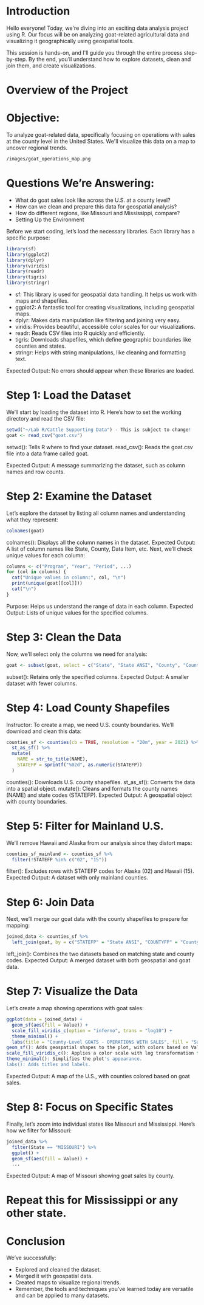# Introduction

Hello everyone! Today, we're diving into an exciting data analysis project using R. Our focus will be on analyzing goat-related agricultural data and visualizing it geographically using geospatial tools.

This session is hands-on, and I'll guide you through the entire process step-by-step. By the end, you’ll understand how to explore datasets, clean and join them, and create visualizations.

# Overview of the Project
# Objective:
To analyze goat-related data, specifically focusing on operations with sales at the county level in the United States. We'll visualize this data on a map to uncover regional trends.
```bash
/images/goat_operations_map.png
```
# Questions We’re Answering:

- What do goat sales look like across the U.S. at a county level?
- How can we clean and prepare this data for geospatial analysis?
- How do different regions, like Missouri and Mississippi, compare?
- Setting Up the Environment

Before we start coding, let’s load the necessary libraries. Each library has a specific purpose:

```r 
library(sf)
library(ggplot2)
library(dplyr)
library(viridis)
library(readr)
library(tigris)
library(stringr)
``` 
- sf: This library is used for geospatial data handling. It helps us work with maps and shapefiles.
- ggplot2: A fantastic tool for creating visualizations, including geospatial maps.
- dplyr: Makes data manipulation like filtering and joining very easy.
- viridis: Provides beautiful, accessible color scales for our visualizations.
- readr: Reads CSV files into R quickly and efficiently.
- tigris: Downloads shapefiles, which define geographic boundaries like counties and states.
- stringr: Helps with string manipulations, like cleaning and formatting text.
  
Expected Output: No errors should appear when these libraries are loaded.

# Step 1: Load the Dataset
We’ll start by loading the dataset into R. Here’s how to set the working directory and read the CSV file:

```r 
setwd("~/Lab R/Cattle Supporting Data") - This is subject to change! 
goat <- read_csv("goat.csv")
```
setwd(): Tells R where to find your dataset.
read_csv(): Reads the goat.csv file into a data frame called goat.

Expected Output: A message summarizing the dataset, such as column names and row counts.

# Step 2: Examine the Dataset
Let’s explore the dataset by listing all column names and understanding what they represent:

```r 
colnames(goat)
``` 
colnames(): Displays all the column names in the dataset.
Expected Output: A list of column names like State, County, Data Item, etc.
Next, we’ll check unique values for each column:

```r 
columns <- c("Program", "Year", "Period", ...)
for (col in columns) {
  cat("Unique values in column:", col, "\n")
  print(unique(goat[[col]]))
  cat("\n")
}
```
Purpose: Helps us understand the range of data in each column.
Expected Output: Lists of unique values for the specified columns.

# Step 3: Clean the Data
Now, we’ll select only the columns we need for analysis:

```r 
goat <- subset(goat, select = c("State", "State ANSI", "County", "County ANSI", "Data Item", "Value"))
```
subset(): Retains only the specified columns.
Expected Output: A smaller dataset with fewer columns.
# Step 4: Load County Shapefiles
Instructor:
To create a map, we need U.S. county boundaries. We’ll download and clean this data:

```r 
counties_sf <- counties(cb = TRUE, resolution = "20m", year = 2021) %>%
  st_as_sf() %>%
  mutate(
    NAME = str_to_title(NAME),
    STATEFP = sprintf("%02d", as.numeric(STATEFP))
  )
```
counties(): Downloads U.S. county shapefiles.
st_as_sf(): Converts the data into a spatial object.
mutate(): Cleans and formats the county names (NAME) and state codes (STATEFP).
Expected Output: A geospatial object with county boundaries.

# Step 5: Filter for Mainland U.S.
We’ll remove Hawaii and Alaska from our analysis since they distort maps:

```r 
counties_sf_mainland <- counties_sf %>%
  filter(!STATEFP %in% c("02", "15"))
```
filter(): Excludes rows with STATEFP codes for Alaska (02) and Hawaii (15).
Expected Output: A dataset with only mainland counties.

# Step 6: Join Data
Next, we’ll merge our goat data with the county shapefiles to prepare for mapping:

```r 
joined_data <- counties_sf %>%
  left_join(goat, by = c("STATEFP" = "State ANSI", "COUNTYFP" = "County ANSI"))
```
left_join(): Combines the two datasets based on matching state and county codes.
Expected Output: A merged dataset with both geospatial and goat data.

# Step 7: Visualize the Data

Let’s create a map showing operations with goat sales:

```r 
ggplot(data = joined_data) +
  geom_sf(aes(fill = Value)) +
  scale_fill_viridis_c(option = "inferno", trans = "log10") +
  theme_minimal() +
  labs(title = "County-Level GOATS - OPERATIONS WITH SALES", fill = "Sales")
geom_sf(): Adds geospatial shapes to the plot, with colors based on Value.
scale_fill_viridis_c(): Applies a color scale with log transformation for better visibility.
theme_minimal(): Simplifies the plot's appearance.
labs(): Adds titles and labels.
``` 
Expected Output: A map of the U.S., with counties colored based on goat sales.

# Step 8: Focus on Specific States
Finally, let’s zoom into individual states like Missouri and Mississippi. Here’s how we filter for Missouri:

```r 
joined_data %>%
  filter(State == "MISSOURI") %>%
  ggplot() +
  geom_sf(aes(fill = Value)) +
  ...
```
Expected Output: A map of Missouri showing goat sales by county.

# Repeat this for Mississippi or any other state.

# Conclusion
We’ve successfully:

- Explored and cleaned the dataset.
- Merged it with geospatial data.
- Created maps to visualize regional trends.
- Remember, the tools and techniques you’ve learned today are versatile and can be applied to many datasets.
